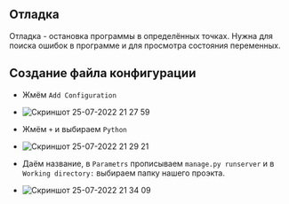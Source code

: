 ## Отладка
Отладка - остановка программы в определённых точках. Нужна для поиска ошибок в программе и для просмотра состояния переменных.

## Создание файла конфигурации
- Жмём `Add Configuration` 
- ![Скриншот 25-07-2022 21 27 59](https://user-images.githubusercontent.com/84935915/180848301-73835a36-a1d1-4917-b866-18293b0a7f95.png)

- Жмём `+` и выбираем `Python`
- ![Скриншот 25-07-2022 21 29 21](https://user-images.githubusercontent.com/84935915/180848532-fb6f4835-4a80-4b1a-be58-68446f4c40f9.png)

- Даём название, в `Parametrs` прописываем `manage.py runserver` и в `Working directory:` выбираем папку нашего проэкта.
- ![Скриншот 25-07-2022 21 34 09](https://user-images.githubusercontent.com/84935915/180849376-55bbb619-1ce7-4fdd-bc8b-d06ef9b19cb5.png)
